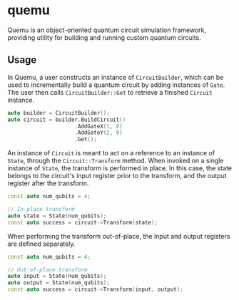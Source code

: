 # quemu
Quemu is an object-oriented quantum circuit simulation framework, providing utility for building and running custom quantum circuits.

## Usage

In Quemu, a user constructs an instance of `CircuitBuilder`, which can be used to incrementally build a quantum circuit by adding instances of `Gate`.  The user then calls `CircuitBuilder::Get` to retrieve a finished `Circuit` instance.

```c++
auto builder = CircuitBuilder();
auto circuit = builder.BuildCircuit()
                     .AddGateX(1, 0)
                     .AddGateY(2, 0)
                     .Get();
```

An instance of `Circuit` is meant to act on a reference to an instance of `State`, through the `Circuit::Transform` method.  When invoked on a single instance of `State`, the transform is performed in place.  In this case, the state belongs to the circuit's input register prior to the transform, and the output register after the transform. 

```c++
const auto num_qubits = 4;

// In-place transform
auto state = State(num_qubits);
const auto success = circuit->Transform(state);
```

When performing the transform out-of-place, the input and output registers are defined separately.

```c++
const auto num_qubits = 4;

// Out-of-place transform
auto input = State(num_qubits);
auto output = State(num_qubits);
const auto success = circuit->Transform(input, output);
```


